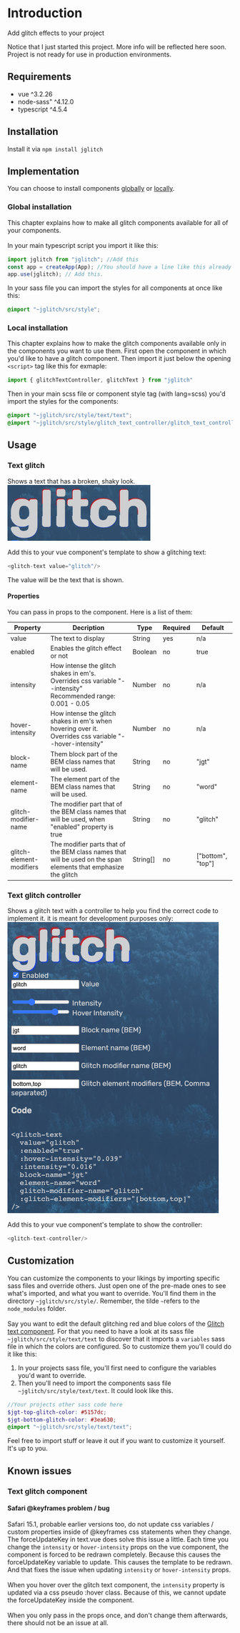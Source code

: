 # Introduction
Add glitch effects to your project

Notice that I just started this project. More info will be reflected here soon. Project is not ready for use in production environments.

## Requirements
- vue ^3.2.26
- node-sass" ^4.12.0 
- typescript ^4.5.4

## Installation
Install it via ```npm install jglitch```

## Implementation
You can choose to install components [globally](https://v3.vuejs.org/guide/component-registration.html#global-registration) or [locally](https://v3.vuejs.org/guide/component-registration.html#local-registration).
### Global installation
This chapter explains how to make all glitch components available for all of your components.\
\
In your main typescript script you import it like this:
```ts
import jglitch from "jglitch"; //Add this
const app = createApp(App); //You should have a line like this already
app.use(jglitch); // Add this.
```
In your sass file you can import the styles for all components at once like this:
```scss
@import "~jglitch/src/style";
```

### Local installation
This chapter explains how to make the glitch components available only in the components you want to use them.
First open the component in which you'd like to have a glitch component. Then import it just below the opening ```<script>``` tag like this for exmaple:
```ts
import { glitchTextController, glitchText } from "jglitch"
```
Then in your main scss file or component style tag (with lang=scss) you'd import the styles for the components:
```scss
@import "~jglitch/src/style/text/text";
@import "~jglitch/src/style/glitch_text_controller/glitch_text_controller";
```

## Usage
### Text glitch
Shows a text that has a broken, shaky look.\
![Text glitch](./readme_assets/glitch_text.gif)

Add this to your vue component's template to show a glitching text:

```js
<glitch-text value="glitch"/>
```
The value will be the text that is shown.

#### Properties
You can pass in props to the component. Here is a list of them:

| Property                 | Decription                                                                                                      | Type     | Required | Default           |
|--------------------------|-----------------------------------------------------------------------------------------------------------------|----------|----------|-------------------|
| value                    | The text to display                                                                                             | String   | yes      | n/a               |
| enabled                  | Enables the glitch effect or not                                                                                | Boolean  | no       | true              |
| intensity                | How intense the glitch shakes in em's. Overrides css variable "--intensity" Recommended range: 0.001 - 0.05     | Number   | no       | n/a               |
| hover-intensity          | How intense the glitch shakes in em's when hovering over it. Overrides css variable "--hover-intensity"         | Number   | no       | n/a               |
| block-name               | Them block part of the BEM class names that will be used.                                                       | String   | no       | "jgt"             |
| element-name             | The element part of the BEM class names that will be used.                                                      | String   | no       | "word"            |
| glitch-modifier-name     | The modifier part that of the BEM class names that will be used, when "enabled" property is true                | String   | no       | "glitch"          |
| glitch-element-modifiers | The modifier parts that of the BEM class names that will be used on the span elements that emphasize the glitch | String[] | no       | ["bottom", "top"] |

### Text glitch controller
Shows a glitch text with a controller to help you find the correct code to implement it. it is meant for development purposes only:\
![Text glitch controller](./readme_assets/controller.png)

Add this to your vue component's template to show the controller:
```js
<glitch-text-controller/>
```

## Customization
You can customize the components to your likings by importing specific sass files and override others. 
Just open one of the pre-made ones to see what's imported, and what you want to override. You'll find them in the directory
```~jglitch/src/style/```. Remember, the tilde `~`refers to the ```node_modules``` folder.\
\
Say you want to edit the default glitching red and blue colors of the [Glitch text component](#text-glitch). For that you need to
have a look at its sass file ```~jglitch/src/style/text/text``` to discover that it imports a ```variables``` sass file in which
the colors are configured. So to customize them you'll could do it like this:
1. In your projects sass file, you'll first need to configure the variables you'd want to override.
2. Then you'll need to import the components sass file ```~jglitch/src/style/text/text```. It could look like this.

```scss
//Your projects other sass code here
$jgt-top-glitch-color: #5157dc;
$jgt-bottom-glitch-color: #3ea630;
@import "~jglitch/src/style/text/text";
```
Feel free to import stuff or leave it out if you want to customize it yourself. It's up to you.

## Known issues
### Text glitch component
#### Safari @keyframes problem / bug
Safari 15.1, probable earlier versions too, do not update css variables / custom properties inside of @keyframes css statements when they change.
The forceUpdateKey in text.vue does solve this issue a little. Each time you change the ```intensity``` or ```hover-intensity```
props on the vue component, the component is forced to be redrawn completely. Because this causes the forceUpdateKey variable to update.
This causes the template to be redrawn. And that fixes the issue when updating ```intensity``` or ```hover-intensity``` props.\
\
When you hover over the glitch text component, the ```intensity``` property is updated via a css pseudo :hover class. Because of this, we cannot update the forceUpdateKey
inside the component.\
\
When you only pass in the props once, and don't change them afterwards, there should not be an issue at all.
